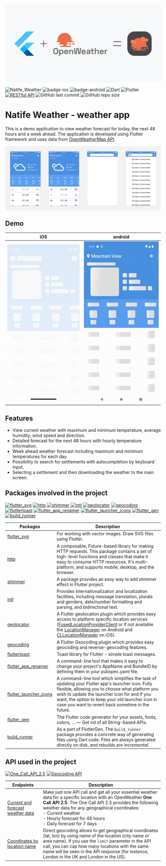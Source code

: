 <img src="screenshots/cover.png" align="center">

![Natife_Weather](https://img.shields.io/badge/Natife_Weather-v0.1.0-orange) ![badge-ios](http://img.shields.io/badge/Platform-iOS-silver.svg?logo=apple) ![badge-android](http://img.shields.io/badge/Platform-Android-brightgreen.svg?logo=android) ![Dart](https://img.shields.io/badge/Dart-v3.1.0-blue) ![Flutter](https://img.shields.io/badge/Flutter-v3.13.0-blue) [![RESTful API](https://img.shields.io/badge/RESTful_API-OpenWeatherMap_API-orange.svg)](https://openweathermap.org/api) ![GitHub last commit](https://img.shields.io/github/last-commit/nikolay-goncharenko/NatifeWeather_Flutter) ![GitHub repo size](https://img.shields.io/github/repo-size/nikolay-goncharenko/NatifeWeather_Flutter)

# Natife Weather - weather app

This is a demo application to view weather forecast for today, the next 48 hours and a week ahead. The application is developed using Flutter framework and uses data from [OpenWeatherMap API](https://openweathermap.org/api).

<img src="screenshots/app_design.png" align="center">

## Demo

|iOS|android|
|:------------:|:------------:|
| <img src="screenshots/natife_weather_iOS.gif" align="center"/> | <img src="screenshots/natife_weather_android.gif" align="center"/> |

## Features

- View current weather with maximum and minimum temperature, average humidity, wind speed and direction.
- Detailed forecast for the next 48 hours with hourly temperature information.
- Week ahead weather forecast including maximum and minimum temperatures for each day.
- Possibility to search for settlements with autocompletion by keyboard input.
- Selecting a settlement and then downloading the weather to the main screen.

## Packages involved in the project
[![flutter_svg](https://img.shields.io/badge/flutter_svg-v2.0.7-blue)](https://pub.dev/packages/flutter_svg) [![http](https://img.shields.io/badge/http-v1.1.0-blue)](https://pub.dev/packages/http) [![shimmer](https://img.shields.io/badge/shimmer-v3.0.0-blue)](https://pub.dev/packages/shimmer) [![intl](https://img.shields.io/badge/intl-v0.18.1-blue)](https://pub.dev/packages/intl) [![geolocator](https://img.shields.io/badge/geolocator-v10.0.1-blue)](https://pub.dev/packages/geolocator) [![geocoding](https://img.shields.io/badge/geocoding-v2.1.0-blue)](https://pub.dev/packages/geocoding) [![fluttertoast](https://img.shields.io/badge/fluttertoast-v8.2.2-blue)](https://pub.dev/packages/fluttertoast) [![flutter_app_renamer](https://img.shields.io/badge/flutter_app_renamer-v1.0.3-blue)](https://pub.dev/packages/flutter_app_renamer) [![flutter_launcher_icons](https://img.shields.io/badge/flutter_launcher_icons-v0.11.0-blue)](https://pub.dev/packages/flutter_launcher_icons) [![flutter_gen](https://img.shields.io/badge/flutter_gen-v5.3.1-blue)](https://pub.dev/packages/flutter_gen) [![build_runner](https://img.shields.io/badge/build_runner-v2.4.6-blue)](https://pub.dev/packages/build_runner)

|Packages|Description|
|--------|-----------|
|[flutter_svg](https://pub.dev/packages/flutter_svg)|For working with vector images. Draw SVG files using Flutter.|
|[http](https://pub.dev/packages/http)|A composable, Future-based library for making HTTP requests. This package contains a set of high-level functions and classes that make it easy to consume HTTP resources. It's multi-platform, and supports mobile, desktop, and the browser.|
|[shimmer](https://pub.dev/packages/shimmer)|A package provides an easy way to add shimmer effect in Flutter project.|
|[intl](https://pub.dev/packages/intl)|Provides internationalization and localization facilities, including message translation, plurals and genders, date/number formatting and parsing, and bidirectional text.|
|[geolocator](https://pub.dev/packages/geolocator)|A Flutter geolocation plugin which provides easy access to platform specific location services ([FusedLocationProviderClient](https://developers.google.com/android/reference/com/google/android/gms/location/FusedLocationProviderClient) or if not available the [LocationManager](https://developer.android.com/reference/android/location/LocationManager) on Android and [CLLocationManager](https://developer.apple.com/documentation/corelocation/cllocationmanager) on iOS).|
|[geocoding](https://pub.dev/packages/geocoding)|A Flutter Geocoding plugin which provides easy geocoding and reverse-geocoding features.|
|[fluttertoast](https://pub.dev/packages/fluttertoast)|Toast library for Flutter - simple toast messages.|
|[flutter_app_renamer](https://pub.dev/packages/flutter_app_renamer)|A command-line tool that makes it easy to change your project's AppName and BundleID by defining them in your pubspec.yaml file.|
|[flutter_launcher_icons](https://pub.dev/packages/flutter_launcher_icons)|A command-line tool which simplifies the task of updating your Flutter app's launcher icon. Fully flexible, allowing you to choose what platform you wish to update the launcher icon for and if you want, the option to keep your old launcher icon in case you want to revert back sometime in the future.|
|[flutter_gen](https://pub.dev/packages/flutter_gen)|The Flutter code generator for your assets, fonts, colors, … — Get rid of all String-based APIs.|
|[build_runner](https://pub.dev/packages/build_runner)|As a part of FlutterGen. The `build_runner` package provides a concrete way of generating files using Dart code. Files are always generated directly on disk, and rebuilds are _incremental_.|

## API used in the project
[![One_Call_API_2.5](https://img.shields.io/badge/One_Call_API_2.5-Current_and_forecast_weather_data-orange.svg)](https://openweathermap.org/api/one-call-api) [![Geocoding API](https://img.shields.io/badge/Geocoding_API-Coordinates_by_location_name-orange.svg)](https://openweathermap.org/api/geocoding-api)

|Endpoints|Description|
|---------|-----------|
|[Current and forecast weather data](https://openweathermap.org/api/one-call-api)|Make just one API call and get all your essential weather data for a specific location with an OpenWeather **One Call API 2.5**. The One Call API 2.5 provides the following weather data for any geographical coordinates: <br> - Current weather <br> - Hourly forecast for 48 hours <br> - Daily forecast for 7 days|      
|[Coordinates by location name](https://openweathermap.org/api/geocoding-api)|Direct geocoding allows to get geographical coordinates (lat, lon) by using name of the location (city name or area name). If you use the `limit` parameter in the API call, you can cap how many locations with the same name will be seen in the API response (for instance, London in the UK and London in the US).|